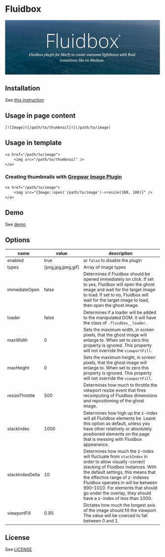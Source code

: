 # Fluidbox

![fluidbox](fluidbox.png)  

## Installation
See [this instruction](http://morfy.org/documentation/plugins/plugins-installation)

## Usage in page content

```
[![Image]({/path/to/thumbnail})](/path/to/image)
```

## Usage in template

```smarty
<a href="/path/to/image">
    <img src="/path/to/thumbnail" />
</a>
```

### Creating thumbnails with [Gregwar Image Plugin](https://github.com/morfy-cms/morfy-plugin-gregwar-image)

```smarty
<a href="/path/to/image">
    <img src="{Image::open('/path/to/image')->resize(100, 100)}" />
</a>
```

## Demo
See [demo](http://terrymun.github.io/Fluidbox/demo/index.html)

## Options

| name  | value | description |
|---|---|---|
| enabled | true | or `false` to disable the plugin |
| types | [png,jpg,jpeg,gif] | Array of image types |
| immediateOpen | false | Determines if Fluidbox should be opened immediately on click. If set to yes, Fluidbox will open the ghost image and wait for the target image to load. If set to no, Fluidbox will wait for the target image to load, then open the ghost image. |
| loader | false | Determines if a loader will be added to the manipulated DOM. It will have the class of `.fluidbox__loader.` |
| maxWidth | 0 | Sets the maximum width, in screen pixels, that the ghost image will enlarge to. When set to zero this property is ignored. This property will not override the `viewportFill`. |
| maxHeight | 0 | Sets the maximum height, in screen pixels, that the ghost image will enlarge to. When set to zero this property is ignored. This property will not override the `viewportFill`. |
| resizeThrottle | 500 | Determines how much to throttle the viewport resize event that fires recomputing of Fluidbox dimensions and repositioning of the ghost image. |
| stackIndex | 1000 | Determines how high up the z-index will all Fluildbox elements be. Leave this option as default, unless you have other relatively or absolutely positioned elements on the page that is messing with Fluidbox appearance. |
| stackIndexDelta | 10 | Determines how much the z-index will fluctuate from `stackIndex` in order to allow visually-correct stacking of Fluidbox instances. With the default settings, this means that the effective range of z-indexes Fluidbox operates in will be between 990–1010. For elements that should go under the overlay, they should have a z-index of less than 1000. |
| viewportFill | 0.95 | Dictates how much the longest axis of the image should fill the viewport. The value will be coerced to fall between 0 and 1. |

## License
See [LICENSE](https://github.com/morfy-cms/morfy-plugin-fluidbox/blob/master/LICENSE)
